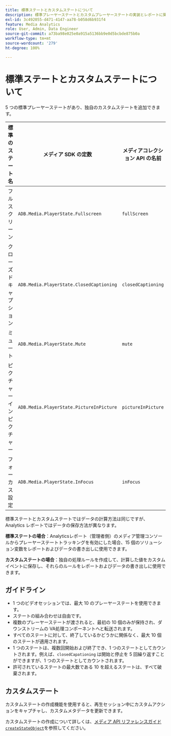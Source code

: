 ```yaml
---
title: 標準ステートとカスタムステートについて
description: 標準プレーヤーステートとカスタムプレーヤーステートの実装とレポートに関する要件やガイドラインを含め、プレーヤーステートトラッキング機能について説明します。
exl-id: 3c492055-d471-4147-aa78-b058d6b931f4
feature: Media Analytics
role: User, Admin, Data Engineer
source-git-commit: a73ba98e025e0a915a5136bb9e0d5bcbde875b0a
workflow-type: tm+mt
source-wordcount: '279'
ht-degree: 100%

---
```


# 標準ステートとカスタムステートについて

5 つの標準プレーヤーステートがあり、独自のカスタムステートを追加できます。

| 標準のステート名 | メディア SDK の定数 | メディアコレクション API の名前 |
|-----------------------|------------------------------------------|-----------------------------|
| フルスクリーン | `ADB.Media.PlayerState.Fullscreen` | `fullScreen` |
| クローズドキャプション | `ADB.Media.PlayerState.ClosedCaptioning` | `closedCaptioning` |
| ミュート | `ADB.Media.PlayerState.Mute` | `mute` |
| ピクチャーインピクチャー | `ADB.Media.PlayerState.PictureInPicture` | `pictureInPicture` |
| フォーカス設定 | `ADB.Media.PlayerState.InFocus` | `inFocus` |

標準ステートとカスタムステートではデータの計算方法は同じですが、Analytics レポートではデータの保存方法が異なります。

**標準ステートの場合**：Analyticsレポート（管理者側）のメディア管理コンソールからプレーヤーステートトラッキングを有効にした場合、15 個のソリューション変数をレポートおよびデータの書き出しに使用できます。

**カスタムステートの場合**：独自の処理ルールを作成して、計算した値をカスタムイベントに保存し、それらのルールをレポートおよびデータの書き出しに使用できます。

## ガイドライン

* 1 つのビデオセッションでは、最大 10 のプレーヤーステートを使用できます。
* ステートの組み合わせは自由です。
* 複数のプレーヤーステートが渡されると、最初の 10 個のみが保持され、ダウンストリームの VA処理コンポーネントへと転送されます。
* すべてのステートに対して、終了しているかどうかに関係なく、最大 10 個のステートが適用されます。
* 1 つのステートは、複数回開始および終了でき、1 つのステートとしてカウントされます。例えば、`closedCapationing` は開始と停止を 5 回繰り返すことができますが、1 つのステートとしてカウントされます。
* 許可されているステートの最大数である 10 を超えるステートは、すべて破棄されます。

## カスタムステート

カスタムステートの作成機能を使用すると、再生セッション中にカスタムアクションをキャプチャし、カスタムメタデータを更新できます。

カスタムステートの作成について詳しくは、[メディア API リファレンスガイド`createStateObject`](https://aep-sdks.gitbook.io/docs/using-mobile-extensions/adobe-media-analytics/media-api-reference#createstateobject)を参照してください。
